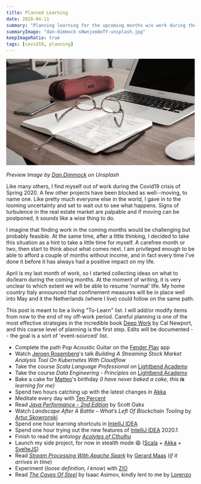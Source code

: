 ```yaml
---
title: Planned Learning
date: 2020-04-11
summary: "Planning learning for the upcoming months w/o work during the Corona crisis"
summaryImage: "dan-dimmock-sNwnjxm8eTY-unsplash.jpg"
keepImageRatio: true
tags: [covid19, planning]
---
```


![Planned Learning](dan-dimmock-sNwnjxm8eTY-unsplash.jpg)

*Preview Image by [Dan Dimmock](https://unsplash.com/@dandimmock) on Unsplash*

Like many others, I find myself out of work during the Covid19 crisis of Spring 2020. A few other projects have been blocked as well--moving, to name one. Like pretty much everyone else in the world, I gave in to the looming uncertainty and set to wait out to see what happens. Signs of turbulence in the real estate market are palpable and if moving can be postponed, it sounds like a wise thing to do.

I imagine that finding work in the coming months would be challenging but probably feasible. At the same time, after a little thinking, I decided to take this situation as a hint to take a little time for myself. A carefree month or two, then start to think about what comes next. I am privileged enough to be able to afford a couple of months without income, and in fact every time I've done it before it has always had a positive impact on my life.

April is my last month of work, so I started collecting ideas on what to do/learn during the coming months. At the moment of writing, it is very unclear to which extent we will be able to resume 'normal' life. My home country Italy announced that confinement measures will be in place well into May and it the Netherlands (where I live) could follow on the same path.

This post is meant to be a living "To-Learn" list. I will add/or modify items from now to the end of my off-work period. Careful planning is one of the most effective strategies in the incredible book [Deep Work](https://www.calnewport.com/books/deep-work/) by Cal Newport, and this coarse level of planning is the first step. Edits will be documented -- the goal is a sort of 'event-sourced' list.

* Complete the path Pop Acoustic Guitar on the [Fender Play](https://www.fender.com/play) app
* Watch [Jeroen Rosemberg](https://twitter.com/jeroenrosenberg)'s talk *Building A Streaming Stock Market Analysis Tool On Kubernetes With Cloudflow*
* Take the course *Scala Language Professional* on [Lightbend Academy](https://academy.lightbend.com)
* Take the course *Data Engineering - Principles* on [Lightbend Academy](https://academy.lightbend.com)
* Bake a cake for [Matteo](https://twitter.com/dj_rtl)'s birthday *(I have never baked a cake, this **is** learning for me)*
* Spend two hours catching up with the latest changes in [Akka](https://akka.io)
* Meditate every day with [Ten Percent](https://www.tenpercent.com/)
* Read *[Java Performance - 2nd Edition](http://shop.oreilly.com/product/0636920272250.do)* by Scott Oaks
* Watch *Landscape After A Battle – What’s Left Of Blockchain Tooling* by [Artur Skowronski](https://twitter.com/ArturSkowronski)
* Spend one hour learning shortcuts in [IntelliJ IDEA](https://twitter.com/intellijidea)
* Spend one hour trying out the new features of [IntelliJ IDEA](https://twitter.com/intellijidea) 2020.1
* Finish to read the antology *[Acolytes of Cthulhu](https://en.wikipedia.org/wiki/Acolytes_of_Cthulhu)*
* Launch my side project, for now in stealth mode 😄 ([Scala](https://twitter.com/scala_lang) + [Akka](https://akka.io) + [SvelteJS](https://twitter.com/sveltejs)) 
* Read *[Stream Processing With Apache Spark](http://shop.oreilly.com/product/0636920047568.do)* by [Gerard Maas](https://twitter.com/maasg) (*if it arrives in time*)
* Experiment (*loose definition, I know*) with [ZIO](https://twitter.com/zioscala)
* Read *[The Caves Of Steel](https://en.wikipedia.org/wiki/The_Caves_of_Steel)* by Isaac Asimov, kindly lent to me by [Lorenzo](https://twitter.com/lorenzograndi4)

